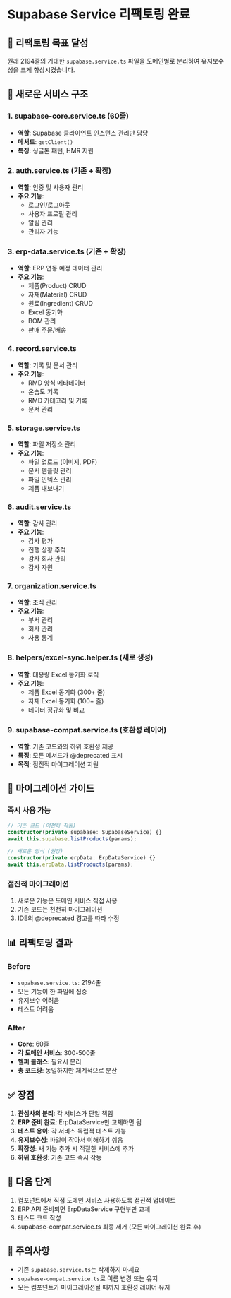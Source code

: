 # Supabase Service 리팩토링 완료

## 🎯 리팩토링 목표 달성
원래 2194줄의 거대한 `supabase.service.ts` 파일을 도메인별로 분리하여 유지보수성을 크게 향상시켰습니다.

## 📁 새로운 서비스 구조

### 1. **supabase-core.service.ts** (60줄)
- **역할**: Supabase 클라이언트 인스턴스 관리만 담당
- **메서드**: `getClient()`
- **특징**: 싱글톤 패턴, HMR 지원

### 2. **auth.service.ts** (기존 + 확장)
- **역할**: 인증 및 사용자 관리
- **주요 기능**:
  - 로그인/로그아웃
  - 사용자 프로필 관리
  - 알림 관리
  - 관리자 기능

### 3. **erp-data.service.ts** (기존 + 확장)
- **역할**: ERP 연동 예정 데이터 관리
- **주요 기능**:
  - 제품(Product) CRUD
  - 자재(Material) CRUD
  - 원료(Ingredient) CRUD
  - Excel 동기화
  - BOM 관리
  - 판매 주문/배송

### 4. **record.service.ts**
- **역할**: 기록 및 문서 관리
- **주요 기능**:
  - RMD 양식 메타데이터
  - 온습도 기록
  - RMD 카테고리 및 기록
  - 문서 관리

### 5. **storage.service.ts**
- **역할**: 파일 저장소 관리
- **주요 기능**:
  - 파일 업로드 (이미지, PDF)
  - 문서 템플릿 관리
  - 파일 인덱스 관리
  - 제품 내보내기

### 6. **audit.service.ts**
- **역할**: 감사 관리
- **주요 기능**:
  - 감사 평가
  - 진행 상황 추적
  - 감사 회사 관리
  - 감사 자원

### 7. **organization.service.ts**
- **역할**: 조직 관리
- **주요 기능**:
  - 부서 관리
  - 회사 관리
  - 사용 통계

### 8. **helpers/excel-sync.helper.ts** (새로 생성)
- **역할**: 대용량 Excel 동기화 로직
- **주요 기능**:
  - 제품 Excel 동기화 (300+ 줄)
  - 자재 Excel 동기화 (100+ 줄)
  - 데이터 정규화 및 비교

### 9. **supabase-compat.service.ts** (호환성 레이어)
- **역할**: 기존 코드와의 하위 호환성 제공
- **특징**: 모든 메서드가 @deprecated 표시
- **목적**: 점진적 마이그레이션 지원

## 🔄 마이그레이션 가이드

### 즉시 사용 가능
```typescript
// 기존 코드 (여전히 작동)
constructor(private supabase: SupabaseService) {}
await this.supabase.listProducts(params);

// 새로운 방식 (권장)
constructor(private erpData: ErpDataService) {}
await this.erpData.listProducts(params);
```

### 점진적 마이그레이션
1. 새로운 기능은 도메인 서비스 직접 사용
2. 기존 코드는 천천히 마이그레이션
3. IDE의 @deprecated 경고를 따라 수정

## 📊 리팩토링 결과

### Before
- `supabase.service.ts`: 2194줄
- 모든 기능이 한 파일에 집중
- 유지보수 어려움
- 테스트 어려움

### After
- **Core**: 60줄
- **각 도메인 서비스**: 300-500줄
- **헬퍼 클래스**: 필요시 분리
- **총 코드량**: 동일하지만 체계적으로 분산

## ✅ 장점

1. **관심사의 분리**: 각 서비스가 단일 책임
2. **ERP 준비 완료**: ErpDataService만 교체하면 됨
3. **테스트 용이**: 각 서비스 독립적 테스트 가능
4. **유지보수성**: 파일이 작아서 이해하기 쉬움
5. **확장성**: 새 기능 추가 시 적절한 서비스에 추가
6. **하위 호환성**: 기존 코드 즉시 작동

## 🚀 다음 단계

1. 컴포넌트에서 직접 도메인 서비스 사용하도록 점진적 업데이트
2. ERP API 준비되면 ErpDataService 구현부만 교체
3. 테스트 코드 작성
4. supabase-compat.service.ts 최종 제거 (모든 마이그레이션 완료 후)

## 📝 주의사항

- 기존 `supabase.service.ts`는 삭제하지 마세요
- `supabase-compat.service.ts`로 이름 변경 또는 유지
- 모든 컴포넌트가 마이그레이션될 때까지 호환성 레이어 유지
